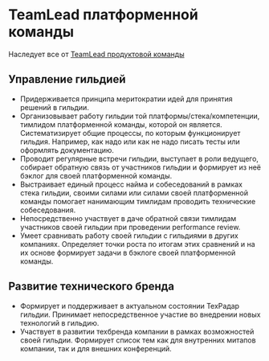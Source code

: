 # TeamLead платформенной команды

Наследует все от [TeamLead продуктовой команды](teamlead_product_team.md)

## Управление гильдией
- Придерживается принципа меритократии идей для принятия решений в гильдии.
- Организовывает работу гильдии той платформы/стека/компетенции, тимлидом платформенной команды, которой он является. Систематизирует общие процессы, по которым функционирует гильдия. Например, как надо или как не надо писать тесты или оформлять документацию.
- Проводит регулярные встречи гильдии, выступает в роли ведущего, собирает обратную связь от участников гильдии и формирует из неё бэклог для своей платформенной команды.
- Выстраивает единый процесс найма и собеседований в рамках стека гильдии, своими силами или силами своей платформенной команды помогает нанимающим тимлидам проводить технические собеседования.
- Непосредственно участвует в даче обратной связи тимлидам участников своей гильдии при проведении performance review.
- Умеет сравнивать работу своей гильдии с гильдиями в других компаниях. Определяет точки роста по итогам этих сравнений и на их основе формирует задачи в бэклоге своей платформенной команды.

## Развитие технического бренда 
- Формирует и поддерживает в актуальном состоянии ТехРадар гильдии. Принимает непосредственное участие во внедрении новых технологий в гильдию.
- Участвует в развитии техбренда компании в рамках возможностей своей гильдии. Формирует список тем как для внутренних митапов компании, так и для внешних конференций.

